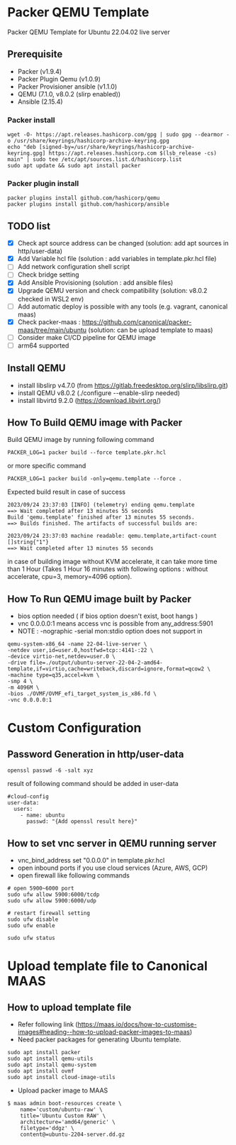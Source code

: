# Packer QEMU Template

Packer QEMU Template for Ubuntu 22.04.02 live server 

## Prerequisite
- Packer (v1.9.4)
- Packer Plugin Qemu (v1.0.9)
- Packer Provisioner ansible (v1.1.0)
- QEMU (7.1.0, v8.0.2 (slirp enabled))
- Ansible (2.15.4)


### Packer install
```
wget -O- https://apt.releases.hashicorp.com/gpg | sudo gpg --dearmor -o /usr/share/keyrings/hashicorp-archive-keyring.gpg
echo "deb [signed-by=/usr/share/keyrings/hashicorp-archive-keyring.gpg] https://apt.releases.hashicorp.com $(lsb_release -cs) main" | sudo tee /etc/apt/sources.list.d/hashicorp.list
sudo apt update && sudo apt install packer
```

### Packer plugin install
```
packer plugins install github.com/hashicorp/qemu
packer plugins install github.com/hashicorp/ansible
```
 
## TODO list

- [x] Check apt source address can be changed (solution: add apt sources in http/user-data)
- [x] Add Variable hcl file (solution : add variables in template.pkr.hcl file)
- [ ] Add network configuration shell script
- [ ] Check bridge setting 
- [x] Add Ansible Provisioning (solution : add ansible files)
- [x] Upgrade QEMU version and check compatibility (solution: v8.0.2 checked in WSL2 env)
- [ ] Add automatic deploy is possible with any tools (e.g. vagrant, canonical maas)
- [x] Check packer-maas : https://github.com/canonical/packer-maas/tree/main/ubuntu (solution: can be upload template to maas)
- [ ] Consider make CI/CD pipeline for QEMU image
- [ ] arm64 supported

## Install QEMU

- install libslirp v4.7.0 (from https://gitlab.freedesktop.org/slirp/libslirp.git)
- install QEMU v8.0.2 (./configure --enable-slirp needed)
- install libvirtd 9.2.0 (https://download.libvirt.org/)

## How To Build QEMU image with Packer

Build QEMU image by running following command

```
PACKER_LOG=1 packer build --force template.pkr.hcl
```

or more specific command

```
PACKER_LOG=1 packer build -only=qemu.template --force .
```

Expected build result in case of success

```
2023/09/24 23:37:03 [INFO] (telemetry) ending qemu.template
==> Wait completed after 13 minutes 55 seconds
Build 'qemu.template' finished after 13 minutes 55 seconds.
==> Builds finished. The artifacts of successful builds are:

2023/09/24 23:37:03 machine readable: qemu.template,artifact-count []string{"1"}
==> Wait completed after 13 minutes 55 seconds
```

in case of building image without KVM accelerate, it can take more time than 1 Hour (Takes 1 Hour 16 minutes with following options : without accelerate, cpu=3, memory=4096 option).

## How To Run QEMU image built by Packer
- bios option needed ( if bios option doesn't exist, boot hangs )
- vnc 0.0.0.0:1 means access vnc is possible from any_address:5901
- NOTE : -nographic -serial mon:stdio option does not support in 
``` 
qemu-system-x86_64 -name 22-04-live-server \
-netdev user,id=user.0,hostfwd=tcp::4141-:22 \
-device virtio-net,netdev=user.0 \
-drive file=./output/ubuntu-server-22-04-2-amd64-template,if=virtio,cache=writeback,discard=ignore,format=qcow2 \
-machine type=q35,accel=kvm \
-smp 4 \
-m 4096M \
-bios ./OVMF/OVMF_efi_target_system_is_x86.fd \
-vnc 0.0.0.0:1
```

# Custom Configuration

## Password Generation in http/user-data

`openssl passwd -6 -salt xyz`

result of following command should be added in user-data
```
#cloud-config
user-data:
  users:
    - name: ubuntu
      passwd: "{Add openssl result here}"

```

## How to set vnc server in QEMU running server
- vnc_bind_address set "0.0.0.0" in template.pkr.hcl
- open inbound ports if you use cloud services (Azure, AWS, GCP)
- open firewall like following commands
```
# open 5900~6000 port
sudo ufw allow 5900:6000/tcdp
sudo ufw allow 5900:6000/udp

# restart firewall setting
sudo ufw disable
sudo ufw enable

sudo ufw status
``` 

# Upload template file to Canonical MAAS

## How to upload template file

- Refer following link (https://maas.io/docs/how-to-customise-images#heading--how-to-upload-packer-images-to-maas)
- Need packer packages for generating Ubuntu template.
```
sudo apt install packer
sudo apt install qemu-utils
sudo apt install qemu-system
sudo apt install ovmf
sudo apt install cloud-image-utils
```

- Upload packer image to MAAS

```
$ maas admin boot-resources create \
    name='custom/ubuntu-raw' \
    title='Ubuntu Custom RAW' \
    architecture='amd64/generic' \
    filetype='ddgz' \
    content@=ubuntu-2204-server.dd.gz
```

